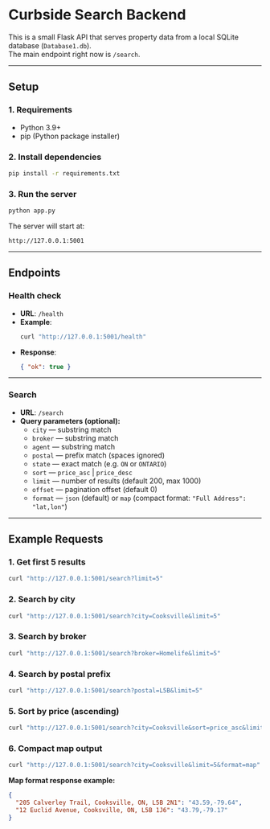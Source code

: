 # Curbside Search Backend

This is a small Flask API that serves property data from a local SQLite database (`Database1.db`).  
The main endpoint right now is `/search`.

---

## Setup

### 1. Requirements

- Python 3.9+
- pip (Python package installer)

### 2. Install dependencies

```bash
pip install -r requirements.txt
```

### 3. Run the server

```bash
python app.py
```

The server will start at:

```
http://127.0.0.1:5001
```

---

## Endpoints

### Health check

- **URL**: `/health`
- **Example**:
  ```bash
  curl "http://127.0.0.1:5001/health"
  ```
- **Response**:
  ```json
  { "ok": true }
  ```

---

### Search

- **URL**: `/search`
- **Query parameters (optional):**
  - `city` — substring match
  - `broker` — substring match
  - `agent` — substring match
  - `postal` — prefix match (spaces ignored)
  - `state` — exact match (e.g. `ON` or `ONTARIO`)
  - `sort` — `price_asc` | `price_desc`
  - `limit` — number of results (default 200, max 1000)
  - `offset` — pagination offset (default 0)
  - `format` — `json` (default) or `map` (compact format: `"Full Address": "lat,lon"`)

---

## Example Requests

### 1. Get first 5 results

```bash
curl "http://127.0.0.1:5001/search?limit=5"
```

### 2. Search by city

```bash
curl "http://127.0.0.1:5001/search?city=Cooksville&limit=5"
```

### 3. Search by broker

```bash
curl "http://127.0.0.1:5001/search?broker=Homelife&limit=5"
```

### 4. Search by postal prefix

```bash
curl "http://127.0.0.1:5001/search?postal=L5B&limit=5"
```

### 5. Sort by price (ascending)

```bash
curl "http://127.0.0.1:5001/search?city=Cooksville&sort=price_asc&limit=5"
```

### 6. Compact map output

```bash
curl "http://127.0.0.1:5001/search?city=Cooksville&limit=5&format=map"
```

**Map format response example:**

```json
{
  "205 Calverley Trail, Cooksville, ON, L5B 2N1": "43.59,-79.64",
  "12 Euclid Avenue, Cooksville, ON, L5B 1J6": "43.79,-79.17"
}
```
